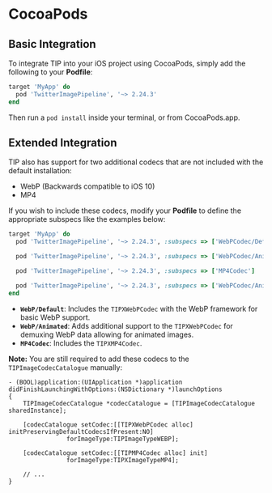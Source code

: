 # CocoaPods

## Basic Integration

To integrate TIP into your iOS project using CocoaPods, simply add the following to your **Podfile**:

```ruby
target 'MyApp' do
  pod 'TwitterImagePipeline', '~> 2.24.3'
end
```

Then run a `pod install` inside your terminal, or from CocoaPods.app.

## Extended Integration

TIP also has support for two additional codecs that are not included with the default installation:

- WebP (Backwards compatible to iOS 10)
- MP4

If you wish to include these codecs, modify your **Podfile** to define the appropriate subspecs like the examples below:

```ruby
target 'MyApp' do
  pod 'TwitterImagePipeline', '~> 2.24.3', :subspecs => ['WebPCodec/Default']

  pod 'TwitterImagePipeline', '~> 2.24.3', :subspecs => ['WebPCodec/Animated']

  pod 'TwitterImagePipeline', '~> 2.24.3', :subspecs => ['MP4Codec']

  pod 'TwitterImagePipeline', '~> 2.24.3', :subspecs => ['WebPCodec/Animated', 'MP4']
end
```

- **`WebP/Default`**: Includes the `TIPXWebPCodec` with the WebP framework for basic WebP support.
- **`WebP/Animated`**: Adds additional support to the `TIPXWebPCodec` for demuxing WebP data allowing for animated images.
- **`MP4Codec`**: Includes the `TIPXMP4Codec`.

**Note:** You are still required to add these codecs to the `TIPImageCodecCatalogue` manually:

```objc
- (BOOL)application:(UIApplication *)application didFinishLaunchingWithOptions:(NSDictionary *)launchOptions
{
    TIPImageCodecCatalogue *codecCatalogue = [TIPImageCodecCatalogue sharedInstance];

    [codecCatalogue setCodec:[[TIPXWebPCodec alloc] initPreservingDefaultCodecsIfPresent:NO]
                forImageType:TIPImageTypeWEBP];

    [codecCatalogue setCodec:[[TIPMP4Codec alloc] init]
                forImageType:TIPXImageTypeMP4];

    // ...
}
```
